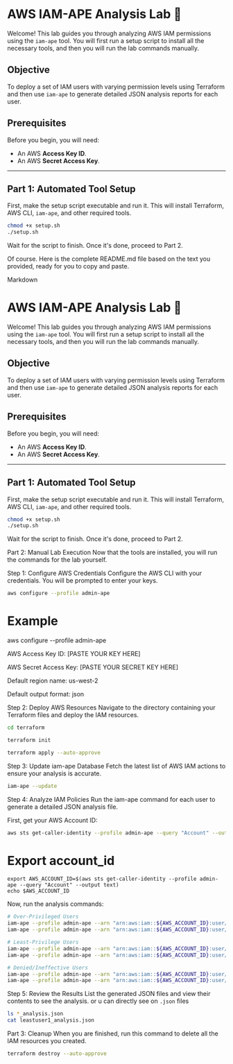 # AWS IAM-APE Analysis Lab 🔬

Welcome! This lab guides you through analyzing AWS IAM permissions using the `iam-ape` tool. You will first run a setup script to install all the necessary tools, and then you will run the lab commands manually.

## **Objective**
To deploy a set of IAM users with varying permission levels using Terraform and then use `iam-ape` to generate detailed JSON analysis reports for each user.

## **Prerequisites**
Before you begin, you will need:
* An AWS **Access Key ID**.
* An AWS **Secret Access Key**.

---
## **Part 1: Automated Tool Setup**

First, make the setup script executable and run it. This will install Terraform, AWS CLI, `iam-ape`, and other required tools.
```bash
chmod +x setup.sh
./setup.sh
```

Wait for the script to finish. Once it's done, proceed to Part 2.

Of course. Here is the complete README.md file based on the text you provided, ready for you to copy and paste.

Markdown

# AWS IAM-APE Analysis Lab 🔬

Welcome! This lab guides you through analyzing AWS IAM permissions using the `iam-ape` tool. You will first run a setup script to install all the necessary tools, and then you will run the lab commands manually.

## **Objective**
To deploy a set of IAM users with varying permission levels using Terraform and then use `iam-ape` to generate detailed JSON analysis reports for each user.

## **Prerequisites**
Before you begin, you will need:
* An AWS **Access Key ID**.
* An AWS **Secret Access Key**.

---
## **Part 1: Automated Tool Setup**

First, make the setup script executable and run it. This will install Terraform, AWS CLI, `iam-ape`, and other required tools.
```bash
chmod +x setup.sh
./setup.sh
```
Wait for the script to finish. Once it's done, proceed to Part 2.

Part 2: Manual Lab Execution
Now that the tools are installed, you will run the commands for the lab yourself.

Step 1: Configure AWS Credentials
Configure the AWS CLI with your credentials. You will be prompted to enter your keys.

```bash
aws configure --profile admin-ape
```
# Example

aws configure --profile admin-ape


AWS Access Key ID: [PASTE YOUR KEY HERE]

AWS Secret Access Key: [PASTE YOUR SECRET KEY HERE]

Default region name: us-west-2

Default output format: json

Step 2: Deploy AWS Resources
Navigate to the directory containing your Terraform files and deploy the IAM resources.
```bash
cd terraform
```

```bash
terraform init
```

```bash
terraform apply --auto-approve
```

Step 3: Update iam-ape Database
Fetch the latest list of AWS IAM actions to ensure your analysis is accurate.

```bash
iam-ape --update
```

Step 4: Analyze IAM Policies
Run the iam-ape command for each user to generate a detailed JSON analysis file.

First, get your AWS Account ID:

```bash
aws sts get-caller-identity --profile admin-ape --query "Account" --output text
```

# Export account_id
```
export AWS_ACCOUNT_ID=$(aws sts get-caller-identity --profile admin-ape --query "Account" --output text)   
echo $AWS_ACCOUNT_ID    
```

Now, run the analysis commands:


```bash
# Over-Privileged Users
iam-ape --profile admin-ape --arn "arn:aws:iam::${AWS_ACCOUNT_ID}:user/OverUser1" -o overuser1_analysis.json -f verbose
iam-ape --profile admin-ape --arn "arn:aws:iam::${AWS_ACCOUNT_ID}:user/OverUser2" -o overuser2_analysis.json -f verbose
```

```bash
# Least-Privilege Users
iam-ape --profile admin-ape --arn "arn:aws:iam::${AWS_ACCOUNT_ID}:user/LeastUser1" -o leastuser1_analysis.json -f verbose
iam-ape --profile admin-ape --arn "arn:aws:iam::${AWS_ACCOUNT_ID}:user/LeastUser2" -o leastuser2_analysis.json -f verbose
```

```bash
# Denied/Ineffective Users
iam-ape --profile admin-ape --arn "arn:aws:iam::${AWS_ACCOUNT_ID}:user/IneffUser1" -o ineffuser1_analysis.json -f verbose
iam-ape --profile admin-ape --arn "arn:aws:iam::${AWS_ACCOUNT_ID}:user/IneffUser2" -o ineffuser2_analysis.json -f verbose
```

Step 5: Review the Results
List the generated JSON files and view their contents to see the analysis. or u can directly see on `.json` files

```bash
ls *_analysis.json
cat leastuser1_analysis.json
```

Part 3: Cleanup
When you are finished, run this command to delete all the IAM resources you created.

```bash
terraform destroy --auto-approve
```



